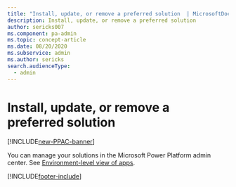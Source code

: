 ```yaml
---
title: "Install, update, or remove a preferred solution  | MicrosoftDocs"
description: Install, update, or remove a preferred solution
author: sericks007
ms.component: pa-admin
ms.topic: concept-article
ms.date: 08/20/2020
ms.subservice: admin
ms.author: sericks
search.audienceType: 
  - admin
---
```

# Install, update, or remove a preferred solution

[!INCLUDE[new-PPAC-banner](~/includes/new-PPAC-banner.md)]

You can manage your solutions in the Microsoft Power Platform admin center. See [Environment-level view of apps](manage-apps.md#environment-level-view-of-apps).



[!INCLUDE[footer-include](../includes/footer-banner.md)]
